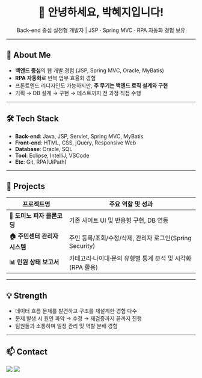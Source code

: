 <h1 align="center">👋 안녕하세요, 박혜지입니다!</h1>
<p align="center">
  Back-end 중심 실전형 개발자 | JSP · Spring MVC · RPA 자동화 경험 보유
</p>

---

## 🚀 About Me
- **백엔드 중심**의 웹 개발 경험 (JSP, Spring MVC, Oracle, MyBatis)
- **RPA 자동화**로 반복 업무 효율화 경험
- 프론트엔드 리디자인도 가능하지만, **주 무기는 백엔드 로직 설계와 구현**
- 기획 → DB 설계 → 구현 → 테스트까지 전 과정 직접 수행

---

## 🛠 Tech Stack
- **Back-end**: Java, JSP, Servlet, Spring MVC, MyBatis  
- **Front-end**: HTML, CSS, jQuery, Responsive Web  
- **Database**: Oracle, SQL  
- **Tool**: Eclipse, IntelliJ, VSCode  
- **Etc**: Git, RPA(UiPath)

---

## 📂 Projects
| 프로젝트명 | 주요 역할 및 성과 |
|------------|-----------------|
| **🍕 도미노 피자 클론코딩** | 기존 사이트 UI 및 반응형 구현, DB 연동 |
| **🏠 주민센터 관리자 시스템** | 주민 등록/조회/수정/삭제, 관리자 로그인(Spring Security) |
| **📊 민원 상태 보고서** | 카테고리·나이대·문의 유형별 통계 분석 및 시각화(RPA 활용) |

---

## 💡 Strength
- 데이터 흐름 문제를 발견하고 구조를 재설계한 경험 다수
- 문제 발생 시 원인 파악 → 수정 → 재검증까지 끝까지 진행
- 팀원들과 소통하며 일정 관리 및 역할 분배 경험

---

## 📫 Contact
<p>
  <a href="mailto:hyeji21002100@gmail.com"><img src="https://img.shields.io/badge/Email-D14836?style=flat-square&logo=gmail&logoColor=white"/></a>
  <a href="[https://your-portfolio-link.com](http://hyeji21.dothome.co.kr/)"><img src="https://img.shields.io/badge/Portfolio-000000?style=flat-square&logo=Notion&logoColor=white"/></a>
</p>
